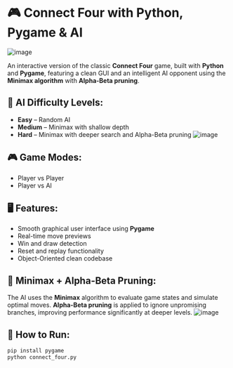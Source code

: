# 🎮 Connect Four with Python, Pygame & AI
![image](https://github.com/user-attachments/assets/ecfe69b0-5318-4b53-bef8-896f793611f7)

An interactive version of the classic **Connect Four** game, built with **Python** and **Pygame**, featuring a clean GUI and an intelligent AI opponent using the **Minimax algorithm** with **Alpha-Beta pruning**.

## 🧠 AI Difficulty Levels:
- **Easy** – Random AI
- **Medium** – Minimax with shallow depth
- **Hard** – Minimax with deeper search and Alpha-Beta pruning
![image](https://github.com/user-attachments/assets/ed4cf454-7090-4074-9dc4-eba2df593565)

## 🎮 Game Modes:
- Player vs Player  
- Player vs AI

## 🖥️ Features:
- Smooth graphical user interface using **Pygame**
- Real-time move previews
- Win and draw detection
- Reset and replay functionality
- Object-Oriented clean codebase

## 🤖 Minimax + Alpha-Beta Pruning:
The AI uses the **Minimax** algorithm to evaluate game states and simulate optimal moves. **Alpha-Beta pruning** is applied to ignore unpromising branches, improving performance significantly at deeper levels.
![image](https://github.com/user-attachments/assets/db95a3b8-e256-42a7-b4f3-fdf8ee168b4a)

## 🚀 How to Run:
```bash
pip install pygame
python connect_four.py
